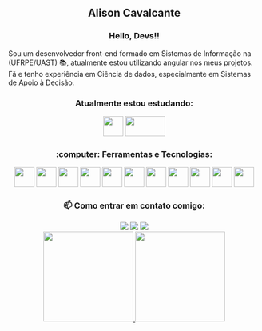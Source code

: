 <div align="center"> <h2> Alison Cavalcante</h3> </div>

<div align="center"> <h3> Hello, Devs!! </h3> </div>

Sou um desenvolvedor front-end formado em Sistemas de Informação na (UFRPE/UAST) :books:, atualmente estou utilizando angular nos meus projetos. Fã e tenho experiência em Ciência de dados, especialmente em Sistemas de Apoio à Decisão.

<div align="center"> <h3>Atualmente estou estudando:</h3> 
 <img src="https://cdn.jsdelivr.net/gh/devicons/devicon/icons/angularjs/angularjs-original.svg"  width="40" height="40" />   <img src="https://cdn.jsdelivr.net/gh/devicons/devicon@v2.15.1/devicon.min.css" width="80" height="40" />
          
</div>

<div align="center"> <h3> :computer: Ferramentas e Tecnologias:</h3> </div>
<div align="center"> 
<img  src="https://cdn.jsdelivr.net/gh/devicons/devicon/icons/html5/html5-original.svg" width="40" height="40"/> <img src="https://cdn.jsdelivr.net/gh/devicons/devicon/icons/css3/css3-original.svg"  width="40" height="40"/> <img src="https://cdn.jsdelivr.net/gh/devicons/devicon/icons/typescript/typescript-original.svg" width="40" height="40" /> <img src="https://cdn.jsdelivr.net/gh/devicons/devicon/icons/angularjs/angularjs-original.svg" width="40" height="40"/> <img src="https://cdn.jsdelivr.net/gh/devicons/devicon/icons/bootstrap/bootstrap-original.svg" width="40" height="40" />  <img src="https://cdn.jsdelivr.net/gh/devicons/devicon/icons/javascript/javascript-original.svg" width="40" height="40" /> <img src="https://cdn.jsdelivr.net/gh/devicons/devicon/icons/java/java-original.svg" width="40" height="40" /> <img src="https://cdn.jsdelivr.net/gh/devicons/devicon/icons/postgresql/postgresql-original.svg" width="40" height="40" /> <img src="https://cdn.jsdelivr.net/gh/devicons/devicon/icons/nodejs/nodejs-original-wordmark.svg" width="40" height="40" /> <img src="https://cdn.jsdelivr.net/gh/devicons/devicon/icons/git/git-original.svg" width="40" height="40" />  <img src="https://cdn.jsdelivr.net/gh/devicons/devicon/icons/vscode/vscode-original.svg"  width="40" height="40"  />
          
          
          
</div>

          
          
          
          
<div align="center"> <h3>  📫 Como entrar em contato comigo:</h3> </div>
<div align="center">
<a href="https://instagram.com/alison.rscavalcante" target="_blank"><img src="https://img.shields.io/badge/-Instagram-%23E4405F?style=for-the-badge&logo=instagram&logoColor=white" target="_blank"></a>
<a href = "mailto:contato@alison.rscavalcante@gmail.com"><img src="https://img.shields.io/badge/Gmail-D14836?style=for-the-badge&logo=gmail&logoColor=white" target="_blank"></a>
<a href="https://www.linkedin.com/in/alison-rodrigo-cavalcante" target="_blank"><img src="https://img.shields.io/badge/-LinkedIn-%230077B5?style=for-the-badge&logo=linkedin&logoColor=white" target="_blank"></a>   
</div>


<div align="center">
<a href="https://github.com/AlisonCavalcante">
<img height="180em" src="https://github-readme-stats.vercel.app/api/top-langs/?username=AlisonCavalcante&layout=compact&langs_count=7&theme=dracula"/>
<img height="180em" src="https://github-readme-stats.vercel.app/api?username=AlisonCavalcante&show_icons=true&theme=dracula&include_all_commits=true&count_private=true"/>
</div>
          
          
